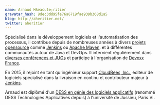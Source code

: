 ```yaml
---
name: Arnaud H&eacute;ritier
gravatar_hash: 9dec3dd95fe76a6719fae939b368d1a5
blog: http://aheritier.net/
twitter: aheritier
---
```


Spécialisé dans le développement logiciels et l'automatisation des processus, il contribue depuis de nombreuses années à divers [projets opensource](https://www.ohloh.net/accounts/aheritier) comme [Jenkins](http://jenkins-ci.org) ou [Apache Maven](http://maven.apache.org). et à différentes communautés autour de Java et DevOps. Il intervient régulièrement dans [diverses conférences et JUGs](http://www.aheritier.net/a-propos/) et participe à l'organisation de [Devoxx France](http://www.devoxx.fr).

En 2015, il rejoint en tant qu'ingénieur support [CloudBees, Inc.](http://www.cloudbees.com), éditeur de logiciels spécialisé dans la livraison en continu et contributeur majeur à [Jenkins](http://jenkins-ci.org).

Arnaud est diplômé d'un [DESS en génie des logiciels applicatifs](http://ta-stl.infop6.jussieu.fr/) (renommé DESS Technologies Applicatives depuis) à l'université de Jussieu, Paris VI.

